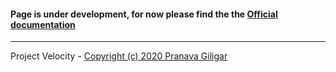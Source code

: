 #### Page is under development, for now please find the the [Official documentation](https://docs.atlas.mongodb.com/getting-started/)


---

Project Velocity -
[Copyright (c) 2020 Pranava Giligar](https://github.com/pranavagiligar/velocity/blob/master/LICENSE) 